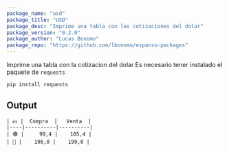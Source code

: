 ```yaml
---
package_name: "usd"
package_title: "USD"
package_desc: "Imprime una tabla con las cotizaciones del dolar"
package_version: "0.2.0"
package_author: "Lucas Bonomo"
package_repo: "https://github.com/lbonomo/espanso-packages"
---
```

Imprime una tabla con la cotizacion del dolar
Es necesario tener instalado el paquete de `requests` 

`pip install requests`

## Output
```
| 💵 |  Compra  |   Venta  |
|----|----------|----------|
| 🟢 |     99,4 |    105,4 |
| 🔵 |    196,0 |    199,0 |
```